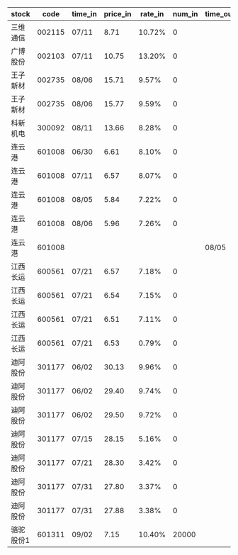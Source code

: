 |stock|code|time_in|price_in|rate_in|num_in|time_out|price_out|rate_out|num_out|person|
|---|---|---|---|---|---|---|---|---|---|---|
|三维通信|002115|07/11|8.71|10.72%|0|||||张浩|
|广博股份|002103|07/11|10.75|13.20%|0|||||张浩|
|王子新材|002735|08/06|15.71|9.57%|0|||||张浩|
|王子新材|002735|08/06|15.77|9.59%|0|||||张浩|
|科新机电|300092|08/11|13.66|8.28%|0|||||张浩|
|连云港|601008|06/30|6.61|8.10%|0|||||张浩|
|连云港|601008|07/11|6.57|8.07%|0|||||张浩|
|连云港|601008|08/05|5.84|7.22%|0|||||张浩|
|连云港|601008|08/06|5.96|7.26%|0|||||张浩|
|连云港|601008|||||08/05|5.92|7.29%|0|张浩|
|江西长运|600561|07/21|6.57|7.18%|0|||||王军|
|江西长运|600561|07/21|6.54|7.15%|0|||||王军|
|江西长运|600561|07/21|6.51|7.11%|0|||||王军|
|江西长运|600561|07/21|6.53|0.79%|0|||||王军|
|迪阿股份|301177|06/02|30.13|9.96%|0|||||王军|
|迪阿股份|301177|06/02|29.40|9.74%|0|||||王军|
|迪阿股份|301177|06/02|29.50|9.72%|0|||||王军|
|迪阿股份|301177|07/15|28.15|5.16%|0|||||王军|
|迪阿股份|301177|07/21|28.30|3.42%|0|||||王军|
|迪阿股份|301177|07/31|27.80|3.37%|0|||||王军|
|迪阿股份|301177|07/31|27.88|3.38%|0|||||王军|
|骆驼股份1|601311|09/02|7.15|10.40%|20000|||||王军|
